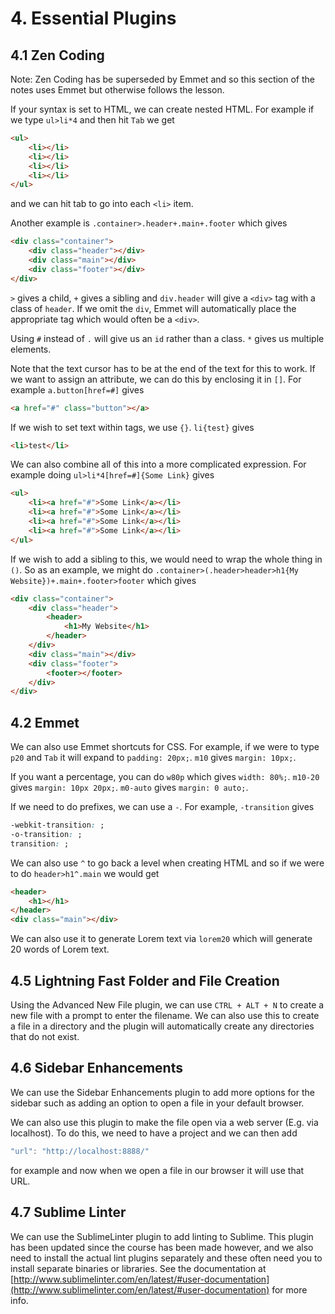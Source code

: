 # 4. Essential Plugins
## 4.1 Zen Coding

Note: Zen Coding has be superseded by Emmet and so this section of the notes uses Emmet but otherwise follows the lesson.

If your syntax is set to HTML, we can create nested HTML. For example if we type `ul>li*4` and then hit `Tab` we get
```html
<ul>
    <li></li>
    <li></li>
    <li></li>
    <li></li>
</ul>
```
and we can hit tab to go into each `<li>` item.

Another example is `.container>.header+.main+.footer` which gives
```html
<div class="container">
    <div class="header"></div>
    <div class="main"></div>
    <div class="footer"></div>
</div>
```

`>` gives a child, `+` gives a sibling and `div.header` will give a `<div>` tag with a class of `header`. If we omit the `div`, Emmet will automatically place the appropriate tag which would often be a `<div>`.

Using `#` instead of `.` will give us an `id` rather than a class. `*` gives us multiple elements.

Note that the text cursor has to be at the end of the text for this to work. If we want to assign an attribute, we can do this by enclosing it in `[]`. For example `a.button[href=#]` gives
```html
<a href="#" class="button"></a>
```

If we wish to set text within tags, we use `{}`. `li{test}` gives
```html
<li>test</li>
```

We can also combine all of this into a more complicated expression. For example doing `ul>li*4[href=#]{Some Link}` gives
```html
<ul>
    <li><a href="#">Some Link</a></li>
    <li><a href="#">Some Link</a></li>
    <li><a href="#">Some Link</a></li>
    <li><a href="#">Some Link</a></li>
</ul>
```

If we wish to add a sibling to this, we would need to wrap the whole thing in `()`. So as an example, we might do `.container>(.header>header>h1{My Website})+.main+.footer>footer` which gives
```html
<div class="container">
    <div class="header">
        <header>
            <h1>My Website</h1>
        </header>
    </div>
    <div class="main"></div>
    <div class="footer">
        <footer></footer>
    </div>
</div>
```


## 4.2 Emmet 

We can also use Emmet shortcuts for CSS. For example, if we were to type `p20` and `Tab` it will expand to `padding: 20px;`. `m10` gives `margin: 10px;`. 

If you want a percentage, you can do `w80p` which gives `width: 80%;`. `m10-20` gives `margin: 10px 20px;`. `m0-auto` gives `margin: 0 auto;`.

If we need to do prefixes, we can use a `-`. For example, `-transition` gives
```CSS
-webkit-transition: ;
-o-transition: ;
transition: ;
```

We can also use `^` to go back a level when creating HTML and so if we were to do `header>h1^.main` we would get
```html
<header>
    <h1></h1>
</header>
<div class="main"></div>
```

We can also use it to generate Lorem text via `lorem20` which will generate 20 words of Lorem text.


## 4.5 Lightning Fast Folder and File Creation

Using the Advanced New File plugin, we can use `CTRL + ALT + N` to create a new file with a prompt to enter the filename. We can also use this to create a file in a directory and the plugin will automatically create any directories that do not exist.


## 4.6 Sidebar Enhancements

We can use the Sidebar Enhancements plugin to add more options for the sidebar such as adding an option to open a file in your default browser. 

We can also use this plugin to make the file open via a web server (E.g. via localhost). To do this, we need to have a project and we can then add 
```javascript
"url": "http://localhost:8888/"
```
for example and now when we open a file in our browser it will use that URL.


## 4.7 Sublime Linter

We can use the SublimeLinter plugin to add linting to Sublime. This plugin has been updated since the course has been made however, and we also need to install the actual lint plugins separately and these often need you to install separate binaries or libraries. See the documentation at [http://www.sublimelinter.com/en/latest/#user-documentation](http://www.sublimelinter.com/en/latest/#user-documentation) for more info.